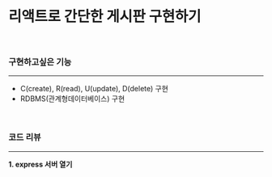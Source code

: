 # 리액트로 간단한 게시판 구현하기
<br/>


### 구현하고싶은 기능
---------------------
- C(create), R(read), U(update), D(delete) 구현
- RDBMS(관계형데이터베이스) 구현
<br/>

### 코드 리뷰
----------------------
**1. express 서버 열기**

